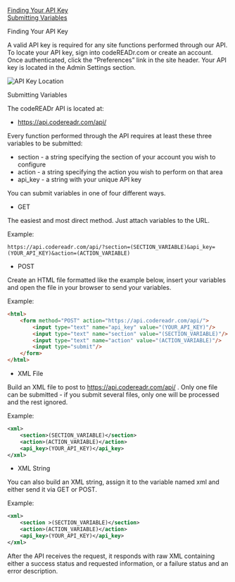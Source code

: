 <a href="#finding">Finding Your API Key</a><br>
<a href="#submitting">Submitting Variables</a>

<a name="finding">Finding Your API Key</a>

A valid API key is required for any site functions performed through our API. To locate your API key, sign into codeREADr.com or create an account. Once authenticated, click the “Preferences” link in the site header. Your API key is located in the Admin Settings section.

![API Key Location](https://www.codereadr.com/kb/images/apikey_normal.png)

<a name="submitting">Submitting Variables</a>

The codeREADr API is located at:

* https://api.codereadr.com/api/

Every function performed through the API requires at least these three variables to be submitted:

* section - a string specifying the section of your account you wish to configure
* action - a string specifying the action you wish to perform on that area
* api_key - a string with your unique API key



You can submit variables in one of four different ways.

* GET

The easiest and most direct method. Just attach variables to the URL.

Example:

```
https://api.codereadr.com/api/?section=(SECTION_VARIABLE)&api_key=(YOUR_API_KEY)&action=(ACTION_VARIABLE)
```

* POST

Create an HTML file formatted like the example below, insert your variables and open the file in your browser to send your variables.

Example:

```html
<html>
    <form method="POST" action="https://api.codereadr.com/api/">
        <input type="text" name="api_key" value="(YOUR_API_KEY)"/>
        <input type="text" name="section" value="(SECTION_VARIABLE)"/>
        <input type="text" name="action" value="(ACTION_VARIABLE)"/>
        <input type="submit"/>
    </form>
</html>
```

* XML File

Build an XML file to post to https://api.codereadr.com/api/ . Only one file can be submitted - if you submit several files, only one will be processed and the rest ignored.

Example:

```xml
<xml>
    <section>(SECTION_VARIABLE)</section>
    <action>(ACTION_VARIABLE)</action>
    <api_key>(YOUR_API_KEY)</api_key>
</xml>
```

* XML String

You can also build an XML string, assign it to the variable named xml and either send it via GET or POST.

Example:

```xml
<xml>
    <section >(SECTION_VARIABLE)</section>
    <action>(ACTION_VARIABLE)</action>
    <api_key>(YOUR_API_KEY)</api_key>
</xml>
```

After the API receives the request, it responds with raw XML containing either a success status and requested information, or a failure status and an error description.
